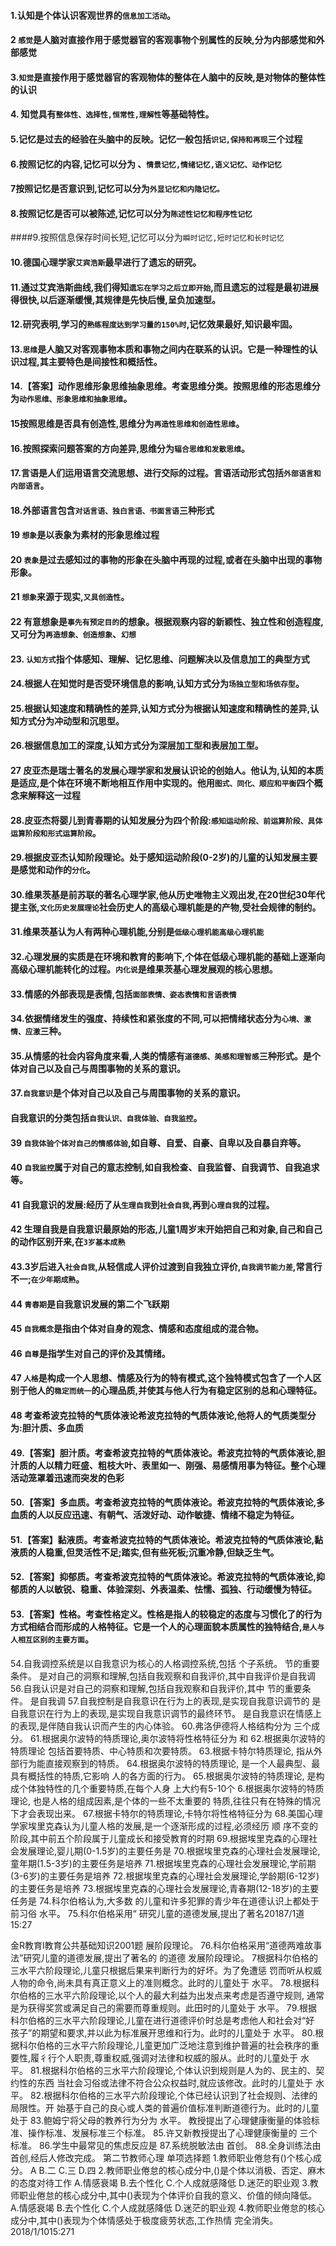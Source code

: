 #### 1.认知是个体认识客观世界的`信息加工活动`。

#### 2 `感觉`是人脑对直接作用于感觉器官的客观事物个别属性的反映,分为内部感觉和外部感觉

#### 3.`知觉`是直接作用于感觉器官的客观物体的整体在人脑中的反映,是对物体的整体性的认识

#### 4. 知觉具有`整体性、选择性,恒常性,理解性`等基础特性。

#### 5.记忆是过去的经验在头脑中的反映。记忆一般包括`识记,保持和再现`三个过程

#### 6.按照记忆的内容,记忆可以分为 、`情景记忆,情绪记忆,语义记忆、动作记忆`

#### 7按照记忆是否意识到,记忆可以分为`外显记忆和内隐记忆。`

#### 8.按照记忆是否可以被陈述,记忆可以分为`陈述性记忆和程序性记忆`

####9.按照信息保存时间长短,记忆可以分为`瞬时记忆,短时记忆和长时记忆`

#### 10.德国心理学家`艾宾浩斯`最早进行了遗忘的研究。

#### 11.通过艾宾浩斯曲线,我们得知`遗忘在学习之后立即开始`,而且遗忘的过程是最初进展得很快,以后逐渐缓慢,其规律是先快后慢,呈负加速型。

#### 12.研究表明,学习的`熟练程度达到学习量的150%时`,记忆效果最好,知识最牢固。

#### 13.`思维`是人脑又对客观事物本质和事物之间内在联系的认识。它是一种理性的认识过程,其主要特色是间接性和概括性。

#### 14.【答案】动作思维形象思维抽象思维。考查思维分类。按照思维的形态思维分为`动作思维、形象思维和抽象思维`。

#### 15按照思维是否具有创造性,思维分为`再造性思维和创造性思维`。

#### 16.按照探索问题答案的方向差异,思维分为`辐合思维和发散思维`。

#### 17.言语是人们运用语言交流思想、进行交际的过程。言语活动形式包括`外部语言和内部语言`。

#### 18.外部语言包含`对话言语、独白言语、书面言语`三种形式

#### 19 `想象`是以表象为素材的形象思维过程

#### 20 `表象`是过去感知过的事物的形象在头脑中再现的过程,或者在头脑中出现的事物形象。

#### 21 `想象`来源于现实,`又具创造性`。

#### 22 有意想象是`事先有预定目的`的想象。根据观察内容的新颖性、独立性和创造程度,又可分为`再造想象、创造想象`、`幻想`

#### 23. `认知方式`指个体感知、理解、记忆思维、问题解决以及信息加工的典型方式

#### 24.根据人在知觉时是否受环境信息的影响,认知方式分为`场独立型和场依存型`。

#### 25.根据认知速度和精确性的差异,认知方式分为根据认知速度和精确性的差异,认知方式分为冲动型和沉思型。

#### 26.根据信息加工的深度,认知方式分为深层加工型和表层加工型。

#### 27 皮亚杰是瑞士著名的发展心理学家和发展认识论的创始人。他认为,认知的本质是适应,是个体在环境不断地相互作用中实现的。他用`图式、同化、顺应和平衡`四个概念来解释这一过程

#### 28.皮亚杰将婴儿到青春期的认知发展分为四个阶段:`感知运动阶段、前运算阶段、具体运算阶段和形式运算阶段`。

#### 29.根据皮亚杰认知阶段理论。处于感知运动阶段(0-2岁)的儿童的认知发展主要是感觉和动作的`分化`。

#### 30.维果茨基是前苏联的著名心理学家,他从历史唯物主义观出发,在20世纪30年代提主张,`文化历史发展理论`社会历史人的高级心理机能是的产物,受社会规律的制约。

#### 31.维果茨基认为人有两种心理机能,分别是`低级心理机能高级心理机能`

#### 32.心理发展的实质是在环境和教育的影响下,个体在低级心理机能的基础上逐渐向高级心理机能转化的过程。`内化说`是维果茨基心理发展观的核心思想。

#### 33.情感的外部表现是表情,包括`面部表情、姿态表情和言语表情`

#### 34.依据情绪发生的强度、持续性和紧张度的不同,可以把情绪状态分为`心境、激情、应激`三种。

#### 35.从情感的社会内容角度来看,人类的情感有`道德感、美感和理智感`三种形式。是个体对自己以及自己与周围事物的关系的意识。

#### 37.`自我意识`是个体对自己以及自己与周围事物的关系的意识。

#### 自我意识的分类包括`自我认识、自我体验、自我监控`。

#### 39 `自我体验个体对自己的情感体验`,如自尊、自爱、自豪、自卑以及自暴自弃等。

#### 40 `自我监控`属于对自己的意志控制,如自我检查、自我监督、自我调节、自我追求等。

#### 41 自我意识的发展:经历了从`生理自我`到`社会自我`,再到`心理自我`的过程。

#### 42 生理自我是自我意识最原始的形态,儿童1周岁末开始把自己和对象,自己和自己的动作区别开来,在`3岁基本成熟`

#### 43.3岁后进入`社会自我`,从轻信成人评价过渡到自我独立评价,`自我调节能力差`,常言行不一;`在少年期成熟`。

#### 44 `青春期`是自我意识发展的第二个飞跃期

#### 45 `自我概念`是指由个体对自身的观念、情感和态度组成的混合物。

#### 46 `自尊`是指学生对自己的评价及其情绪。

#### 47 `人格`是构成一个人思想、情感及行为的特有模式,这个独特模式包含了一个人区别于他人的`稳定而统一`的心理品质,并使其与他人行为有稳定区别的总和心理特征。

#### 48 考查希波克拉特的气质体液论希波克拉特的气质体液论,他将人的气质类型分为:胆汁质、多血质

#### 49.【答案】胆汁质。考查希波克拉特的气质体液论。希波克拉特的气质体液论,胆汁质的人以精力旺盛、粗枝大叶、表里如一、刚强、易感情用事为特征。整个心理活动笼罩着迅速而突发的色彩

#### 50.【答案】多血质。考查希波克拉特的气质体液论。希波克拉特的气质体液论,多血质的人以反应迅速、有朝气、活泼好动、动作敏捷、情绪不稳定为特征。

#### 51.【答案】黏液质。考查希波克拉特的气质体液论。希波克拉特的气质体液论,黏液质的人稳重,但灵活性不足;踏实,但有些死板;沉重冷静,但缺乏生气。

#### 52.【答案】抑郁质。考查希波克拉特的气质体液论。希波克拉特的气质体液论,抑郁质的人以敏锐、稳重、体验深刻、外表温柔、怯懦、孤独、行动缓慢为特征。

#### 53.【答案】性格。考查性格定义。性格是指人的较稳定的态度与习惯化了的行为方式相结合而形成的人格特征。它是一个人的心理面貌本质属性的独特结合,`是人与人相互区别的主要方面`。


54.自我调控系统是以自我意识为核心的人格调控系统,包括
个子系统。
节的重要条件。
是对自己的洞察和理解,包括自我观察和自我评价,其中自我评价是自我调
56.自我认识是对自己的洞察和理解,包括自我观察和自我评价,其中
节的重要条件。
是自我调
57.自我控制是自我意识在行为上的表现,是实现自我意识调节的
是自我意识在行为上的表现,是实现自我意识调节的最终环节。
是自我意识在情感上的表现,是伴随自我认识而产生的内心体验。
60.弗洛伊德将人格结构分为
三个成分。
61.根据奥尔波特的特质理论,奥尔波特将性格特征分为
和
62.根据奥尔波特的特质理论
包括首要特质、中心特质和次要特质。
63.根据卡特尔特质理论,
指从外部行为能直接观察到的特质。
64.根据奥尔波特的特质理论,
是一个人最典型、最具有概括性的特质,它影响
人的各方面的行为。
65.根据奥尔波特的特质理论,
是构成个体独特性的几个重要特质,在每个人身
上大约有5-10个
6.根据奥尔波特的特质理论,
也是人格的组成因素,是个体的一些不太重要的
特质,往往只有在特殊的情况下才会表现出来。
67.根据卡特尔的特质理论,卡特尔将性格特征分为
68.美国心理学家埃里克森认为儿童人格的发展,是一个逐渐形成的过程,必须经历
顺
序不变的阶段,其中前五个阶段属于儿童成长和接受教育的时期
69.根据埃里克森的心理社会发展理论,婴儿期(0-1.5岁)的主要任务是
70.根据埃里克森的心理社会发展理论,童年期(1.5-3岁)的主要任务是培养
71.根据埃里克森的心理社会发展理论,学前期(3-6岁)的主要任务是培养
72.根据埃里克森的心理社会发展理论,学龄期(6-12岁)的主要任务是培养
73.根据埃里克森的心理社会发展理论,青春期(12-18岁)的主要任务是
74.科尔伯格认为,大多数
的儿童和许多犯罪的青少年在道德认识上都处于前习俗
水平。
75.科尔伯格采用“
研究儿童的道德发展,提出了著名20187/1道15:27

金R教育l教育公共基础知识2001题
展阶段理论。
76.科尔伯格采用“道德两难故事法”研究儿童的道德发展,提出了著名的
的道德
发展阶段理论。
7根据科尔伯格的三水平六阶段理论,儿童只根据后果来判断行为的好坏。为了免遭惩
罚而听从权威人物的命令,尚未具有真正意义上的准则概念。此时的儿童处于
水平。
78.根据科尔伯格的三水平六阶段理论,以个人的最大利益为出发点来考虑是否遵守规则,
通常是为获得奖赏或满足自己的需要而尊重规则。此田时的儿童处于
水平。
79.根据科尔伯格的三水平六阶段理论,儿童在进行道德评价时总是考虑他人和社会对“好
孩子”的期望和要求,并以此为标准展开思维和行为。此时的儿童处于
水平。
80.根据科尔伯格的三水平六阶段理论,儿童更加广泛地注意到维护普遍的社会秩序的重
要性,履彳行个人职责,尊重权威,强调对法律和权威的服从。此时的儿童处于
水平。
81.根据科尔伯格的三水平六阶段理论,个体认识到规则是人为的、民主的、契约性的东西
当社会习俗或法律不符合公众权益时,就应该修改。此时的儿童处于
水平。
82.根据科尔伯格的三水平六阶段理论,个体已经认识到了社会规则、法律的局限性。开
始基于自己的良心或人类的普遍价值标准判断道德行为。此时的儿童处于
83.鲍姆宁将父母的教养行为分为
水平。
教授提出了心理健康衡量的体验标准、操作标准、发展标准三个标准。
85.许又新教授提出了心理健康衡量的
三个标准。
86.学生中最常见的焦虑反应是
87.系统脱敏法由
首创。
88.全身训练法由
首创,经后人修改完成。
第二节教师心理
单项选择题
1.教师职业倦怠有()个核心成分。
A
B.二
C.三
D.四
2.教师职业倦怠的核心成分中,()是个体以消极、否定、麻木的态度对待工作
A.情感衰竭
B.去个性化
C.个人成就感降低
D.迷茫的职业观
3.教师职业倦怠的核心成分中,其中()表现为个体评价自我的意义、价值的倾向降低。
A.情感衰竭
B.去个性化
C.个人成就感降低
D.迷茫的职业观
4.教师职业倦怠的核心成分中,其中()表现为个体情感处于极度疲劳状态,工作热情
完全消失。
2018/1/1015:271